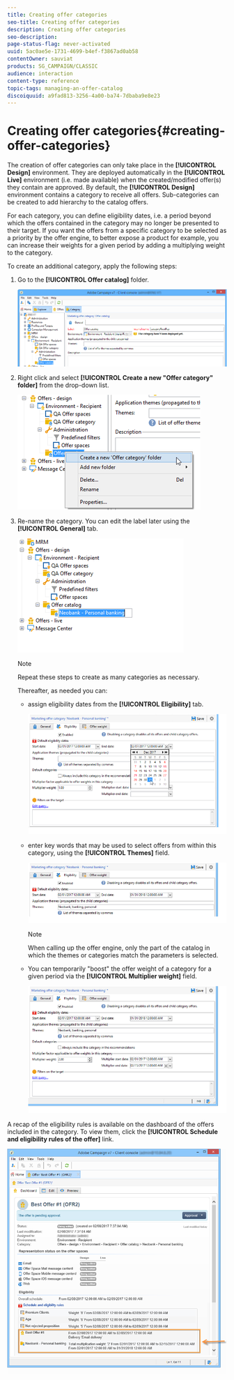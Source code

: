 ```yaml
---
title: Creating offer categories
seo-title: Creating offer categories
description: Creating offer categories
seo-description: 
page-status-flag: never-activated
uuid: 5ac0ae5e-1731-4699-b4ef-f3867ad0ab58
contentOwner: sauviat
products: SG_CAMPAIGN/CLASSIC
audience: interaction
content-type: reference
topic-tags: managing-an-offer-catalog
discoiquuid: a9fad813-3256-4a00-ba74-7dbaba9e8e23
---
```


# Creating offer categories{#creating-offer-categories}

The creation of offer categories can only take place in the **[!UICONTROL Design]** environment. They are deployed automatically in the **[!UICONTROL Live]** environment (i.e. made available) when the created/modified offer(s) they contain are approved. By default, the **[!UICONTROL Design]** environment contains a category to receive all offers. Sub-categories can be created to add hierarchy to the catalog offers.

For each category, you can define eligibility dates, i.e. a period beyond which the offers contained in the category may no longer be presented to their target. If you want the offers from a specific category to be selected as a priority by the offer engine, to better expose a product for example, you can increase their weights for a given period by adding a multiplying weight to the category.

To create an additional category, apply the following steps:

1. Go to the **[!UICONTROL Offer catalog]** folder.

   ![](assets/offer_cat_create_001.png)

1. Right click and select **[!UICONTROL Create a new "Offer category" folder]** from the drop-down list.

   ![](assets/offer_cat_create_002.png)

1. Re-name the category. You can edit the label later using the **[!UICONTROL General]** tab.

   ![](assets/offer_cat_create_003.png)

   >[!NOTE]
   >
   >Repeat these steps to create as many categories as necessary.

   Thereafter, as needed you can:

    * assign eligibility dates from the **[!UICONTROL Eligibility]** tab.
    
      ![](assets/offer_cat_create_004.png)

    * enter key words that may be used to select offers from within this category, using the **[!UICONTROL Themes]** field.
    
      ![](assets/offer_cat_create_005.png)

      >[!NOTE]
      >
      >When calling up the offer engine, only the part of the catalog in which the themes or categories match the parameters is selected.

    * You can temporarily "boost" the offer weight of a category for a given period via the **[!UICONTROL Multiplier weight]** field.
    
      ![](assets/offer_cat_create_006.png)

A recap of the eligibility rules is available on the dashboard of the offers included in the category. To view them, click the **[!UICONTROL Schedule and eligibility rules of the offer]** link.

![](assets/offer_create_006.png)

